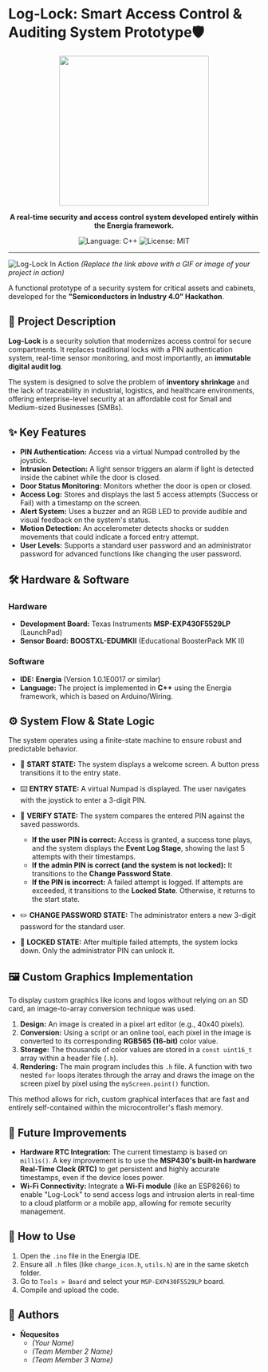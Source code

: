 
# Log-Lock: Smart Access Control & Auditing System Prototype🛡️

<p align="center">
  <img src="https://energia.nu/img/energia_logo_2017.png](https://energia.nu/img/energia.png" width="300"/>
</p>

<p align="center">
  <strong>A real-time security and access control system developed entirely within the Energia framework.</strong>
</p>

<p align="center">
  <img src="https://img.shields.io/badge/Language-C++-blue.svg" alt="Language: C++">
  <img src="https://img.shields.io/badge/License-MIT-green.svg" alt="License: MIT">
</p>

---

![Log-Lock In Action](https://i.imgur.com/link_to_your_gif_or_image.gif)
*(Replace the link above with a GIF or image of your project in action)*

A functional prototype of a security system for critical assets and cabinets, developed for the **"Semiconductors in Industry 4.0" Hackathon**.

## 📜 Project Description

**Log-Lock** is a security solution that modernizes access control for secure compartments. It replaces traditional locks with a PIN authentication system, real-time sensor monitoring, and most importantly, an **immutable digital audit log**.

The system is designed to solve the problem of **inventory shrinkage** and the lack of traceability in industrial, logistics, and healthcare environments, offering enterprise-level security at an affordable cost for Small and Medium-sized Businesses (SMBs).

## ✨ Key Features

* **PIN Authentication:** Access via a virtual Numpad controlled by the joystick.
* **Intrusion Detection:** A light sensor triggers an alarm if light is detected inside the cabinet while the door is closed.
* **Door Status Monitoring:** Monitors whether the door is open or closed.
* **Access Log:** Stores and displays the last 5 access attempts (Success or Fail) with a timestamp on the screen.
* **Alert System:** Uses a buzzer and an RGB LED to provide audible and visual feedback on the system's status.
* **Motion Detection:** An accelerometer detects shocks or sudden movements that could indicate a forced entry attempt.
* **User Levels:** Supports a standard user password and an administrator password for advanced functions like changing the user password.

## 🛠️ Hardware & Software

### Hardware
* **Development Board:** Texas Instruments **MSP-EXP430F5529LP** (LaunchPad)
* **Sensor Board:** **BOOSTXL-EDUMKII** (Educational BoosterPack MK II)

### Software
* **IDE:** **Energia** (Version 1.0.1E0017 or similar)
* **Language:** The project is implemented in **C++** using the Energia framework, which is based on Arduino/Wiring.

## ⚙️ System Flow & State Logic

The system operates using a finite-state machine to ensure robust and predictable behavior.

* 🚀 **START STATE:** The system displays a welcome screen. A button press transitions it to the entry state.

* ⌨️ **ENTRY STATE:** A virtual Numpad is displayed. The user navigates with the joystick to enter a 3-digit PIN.

* 🤔 **VERIFY STATE:** The system compares the entered PIN against the saved passwords.
    * **If the user PIN is correct:** Access is granted, a success tone plays, and the system displays the **Event Log Stage**, showing the last 5 attempts with their timestamps.
    * **If the admin PIN is correct (and the system is not locked):** It transitions to the **Change Password State**.
    * **If the PIN is incorrect:** A failed attempt is logged. If attempts are exceeded, it transitions to the **Locked State**. Otherwise, it returns to the start state.

* ✏️ **CHANGE PASSWORD STATE:** The administrator enters a new 3-digit password for the standard user.

* 🚫 **LOCKED STATE:** After multiple failed attempts, the system locks down. Only the administrator PIN can unlock it.

## 🖼️ Custom Graphics Implementation

To display custom graphics like icons and logos without relying on an SD card, an image-to-array conversion technique was used.

1.  **Design:** An image is created in a pixel art editor (e.g., 40x40 pixels).
2.  **Conversion:** Using a script or an online tool, each pixel in the image is converted to its corresponding **RGB565 (16-bit)** color value.
3.  **Storage:** The thousands of color values are stored in a `const uint16_t` array within a header file (`.h`).
4.  **Rendering:** The main program includes this `.h` file. A function with two nested `for` loops iterates through the array and draws the image on the screen pixel by pixel using the `myScreen.point()` function.

This method allows for rich, custom graphical interfaces that are fast and entirely self-contained within the microcontroller's flash memory.

## 🚀 Future Improvements

* **Hardware RTC Integration:** The current timestamp is based on `millis()`. A key improvement is to use the **MSP430's built-in hardware Real-Time Clock (RTC)** to get persistent and highly accurate timestamps, even if the device loses power.
* **Wi-Fi Connectivity:** Integrate a **Wi-Fi module** (like an ESP8266) to enable "Log-Lock" to send access logs and intrusion alerts in real-time to a cloud platform or a mobile app, allowing for remote security management.

## 🔧 How to Use

1.  Open the `.ino` file in the Energia IDE.
2.  Ensure all `.h` files (like `change_icon.h`, `utils.h`) are in the same sketch folder.
3.  Go to `Tools > Board` and select your `MSP-EXP430F5529LP` board.
4.  Compile and upload the code.

## 👥 Authors

* **Ñequesitos**
    * *(Your Name)*
    * *(Team Member 2 Name)*
    * *(Team Member 3 Name)*
